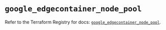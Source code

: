 # `google_edgecontainer_node_pool`

Refer to the Terraform Registry for docs: [`google_edgecontainer_node_pool`](https://registry.terraform.io/providers/hashicorp/google-beta/6.5.0/docs/resources/google_edgecontainer_node_pool).
